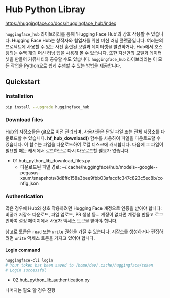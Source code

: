 # Hub Python Libray

<https://huggingface.co/docs/huggingface_hub/index>

`huggingface_hub` 라이브러리를 통해 'Hugging Face Hub'와 상호 작용할 수 있습니다. Hugging Face Hub는 창작자와 협업자를 위한 머신 러닝 플랫폼입니다. 여러분의 프로젝트에 사용할 수 있는 사전 훈련된 모델과 데이터셋을 발견하거나, Hub에서 호스팅되는 수백 개의 머신 러닝 앱을 사용해 볼 수 있습니다. 또한 자신만의 모델과 데이터셋을 만들어 커뮤니티와 공유할 수도 있습니다. `huggingface_hub` 라이브러리는 이 모든 작업을 Python으로 쉽게 수행할 수 있는 방법을 제공합니다.

## Quickstart

### Installation

```bash
pip install --upgrade huggingface_hub
```

### Download files

Hub의 저장소들은 git으로 버전 관리되며, 사용자들은 단일 파일 또는 전체 저장소를 다운로드할 수 있습니다. **hf_hub_download()** 함수를 사용하여 파일을 다운로드할 수 있습니다. 이 함수는 파일을 다운로드하여 로컬 디스크에 캐시합니다. 다음에 그 파일이 필요할 때는 캐시에서 로드하므로 다시 다운로드할 필요가 없습니다.

- 01.hub_python_lib_download_files.py
  - 다운로드된 파일 경로: ~/.cache/huggingface/hub/models--google--pegasus-xsum/snapshots/8d8ffc158a3bee9fbb03afacdfc347c823c5ec8b/config.json

### Authentication

많은 경우에 Hub와 상호 작용하려면 Hugging Face 계정으로 인증을 받아야 합니다: 비공개 저장소 다운로드, 파일 업로드, PR 생성 등... 계정이 없다면 계정을 만들고 로그인하여 설정 페이지에서 사용자 액세스 토큰을 받아야 합니다.

참고로 토큰은 `read` 또는 `write` 권한을 가질 수 있습니다. 저장소를 생성하거나 편집하려면 `write` 액세스 토큰을 가지고 있어야 합니다.

#### Login command

```bash
huggingface-cli login
# Your token has been saved to /home/dev/.cache/huggingface/token
# Login successful
```

- 02.hub_python_lib_authentication.py

나머지는 필요 할 경우 진행
